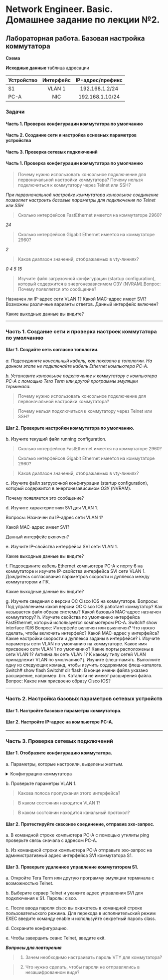 # Network Engineer. Basic. Домашнее задание по лекции №2.

## Лабораторная работа. Базовая настройка коммутатора

**Схема**



**Исходные данные**
таблица адресации

| Устройство  | Интерфейс   | IP-адрес/префикс|
| :--------- |:------------:| :-----:|
| S1      | VLAN 1 | 192.168.1.2/24 |
| PC-A    | NIC  |  192.168.1.10/24 |

### Задачи

#### Часть 1. Проверка конфигурации коммутатора по умолчанию
#### Часть 2. Создание сети и настройка основных параметров устройства
#### Часть 3. Проверка сетевых подключений

#### Часть 1. Проверка конфигурации коммутатора по умолчанию

> Почему нужно использовать консольное подключение для первоначальной настройки коммутатора? Почему нельзя подключиться к коммутатору через Telnet или SSH?

_При первоначальной настройке коммутатора консольное соединение позволяет настроить базовые параметры для подключения по Telnet или SSH_


>Сколько интерфейсов FastEthernet имеется на коммутаторе 2960?

_24_
>Сколько интерфейсов Gigabit Ethernet имеется на коммутаторе 2960?

_2_


>Каков диапазон значений, отображаемых в vty-линиях?

_0 4_
_5 15_

>Изучите файл загрузочной конфигурации (startup configuration), который содержится в энергонезависимом ОЗУ (NVRAM).Вопрос:
>Почему появляется это сообщение?

Назначен ли IP-адрес сети VLAN 1?
Какой MAC-адрес имеет SVI? Возможны различные варианты ответов.
Данный интерфейс включен?

Какие выходные данные вы видите?

---

### Часть 1. Создание сети и проверка настроек коммутатора по умолчанию

#### Шаг 1. Создайте сеть согласно топологии.

*a.	Подсоедините консольный кабель, как показано в топологии. На данном этапе не подключайте кабель Ethernet компьютера PC-A.*

*b.	Установите консольное подключение к коммутатору с компьютера PC-A с помощью Tera Term или другой программы эмуляции терминала.*

> Почему нужно использовать консольное подключение для первоначальной настройки коммутатора? 
>>

> Почему нельзя подключиться к коммутатору через Telnet или SSH?
>>


#### Шаг 2. Проверьте настройки коммутатора по умолчанию.

b.	Изучите текущий файл running configuration.
> Сколько интерфейсов FastEthernet имеется на коммутаторе 2960?
>> 

> Сколько интерфейсов Gigabit Ethernet имеется на коммутаторе 2960?
>>

> Каков диапазон значений, отображаемых в vty-линиях?
>> 


c.	Изучите файл загрузочной конфигурации (startup configuration), который содержится в энергонезависимом ОЗУ (NVRAM).

Почему появляется это сообщение?

d.	Изучите характеристики SVI для VLAN 1.

Вопросы:
Назначен ли IP-адрес сети VLAN 1?

Какой MAC-адрес имеет SVI?

Данный интерфейс включен?

e.	Изучите IP-свойства интерфейса SVI сети VLAN 1.

Какие выходные данные вы видите?

f.	Подсоедините кабель Ethernet компьютера PC-A к порту 6 на коммутаторе и изучите IP-свойства интерфейса SVI сети VLAN 1. Дождитесь согласования параметров скорости и дуплекса между коммутатором и ПК.


Какие выходные данные вы видите?

g.	Изучите сведения о версии ОС Cisco IOS на коммутаторе.
Вопросы:
Под управлением какой версии ОС Cisco IOS работает коммутатор?
Как называется файл образа системы?
Какой базовый MAC-адрес назначен коммутатору?
h.	Изучите свойства по умолчанию интерфейса FastEthernet, который используется компьютером PC-A.
Switch# show interface f0/6 
Вопрос:
Интерфейс включен или выключен?
Что нужно сделать, чтобы включить интерфейс?
Какой MAC-адрес у интерфейса?
Какие настройки скорости и дуплекса заданы в интерфейсе?
i.	Изучите параметры сети VLAN по умолчанию на коммутаторе.
Какое имя присвоено сети VLAN 1 по умолчанию?
Какие порты расположены в сети VLAN 1?
Активна ли сеть VLAN 1?
К какому типу сетей VLAN принадлежит VLAN по умолчанию?
j.	Изучите флеш-память.
Выполните одну из следующих команд, чтобы изучить содержимое флеш-каталога.
Switch# show flash 
Switch# dir flash: 
В конце имени файла указано расширение, например .bin. Каталоги не имеют расширения файла.
Вопрос:
Какое имя присвоено образу Cisco IOS?

---

### Часть 2. Настройка базовых параметров сетевых устройств

#### Шаг 1. Настройте базовые параметры коммутатора.

#### Шаг 2. Настройте IP-адрес на компьютере PC-A.

---

### Часть 3. Проверка сетевых подключений	

#### Шаг 1. Отобразите конфигурацию коммутатора.

a. Параметры, которые настроили, выделены желтым. 

<details><summary> Конфигурацию коммутатора </summary>
<pre>
    ТЕКСТ ТЕКСТ ТЕКСТ ТЕКСТ
</pre>
</details>


b.	Проверьте параметры VLAN 1.


> Какова полоса пропускания этого интерфейса?
>>

> В каком состоянии находится VLAN 1?
>>

> В каком состоянии находится канальный протокол?
>>


#### Шаг 2. Протестируйте сквозное соединение, отправив эхо-запрос.

a.	В командной строке компьютера PC-A с помощью утилиты ping проверьте связь сначала с адресом PC-A.


b.	Из командной строки компьютера PC-A отправьте эхо-запрос на административный адрес интерфейса SVI коммутатора S1.


#### Шаг 3. Проверьте удаленное управление коммутатором S1.

a.	Откройте Tera Term или другую программу эмуляции терминала с возможностью Telnet. 

b.	Выберите сервер Telnet и укажите адрес управления SVI для подключения к S1.  Пароль: cisco.

c.	После ввода пароля cisco вы окажетесь в командной строке пользовательского режима. Для перехода в исполнительский режим EXEC введите команду enable и используйте секретный пароль class.

d.	Сохраните конфигурацию.

e.	Чтобы завершить сеанс Telnet, введите exit.




***Вопросы для повторения***

> 1.	Зачем необходимо настраивать пароль VTY для коммутатора?
>>

> 2.	Что нужно сделать, чтобы пароли не отправлялись в незашифрованном виде?
>>






















